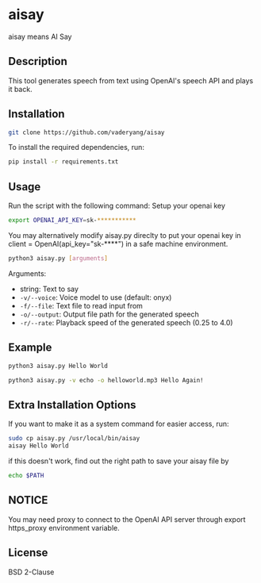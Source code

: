 # aisay
aisay means AI Say

## Description
This tool generates speech from text using OpenAI's speech API and plays it back.

## Installation

```bash
git clone https://github.com/vaderyang/aisay
```

To install the required dependencies, run:
```bash
pip install -r requirements.txt
```

## Usage
Run the script with the following command:
Setup your openai key
```bash
export OPENAI_API_KEY=sk-***********  
```
You may alternatively modify aisay.py direclty to put your openai key in client = OpenAI(api_key="sk-****") in a safe machine environment.

```bash
python3 aisay.py [arguments]
```

Arguments:
- string: Text to say
- `-v/--voice`: Voice model to use (default: onyx)
- `-f/--file`: Text file to read input from
- `-o/--output`: Output file path for the generated speech
- `-r/--rate`: Playback speed of the generated speech (0.25 to 4.0)

## Example
```bash
python3 aisay.py Hello World
```

```bash
python3 aisay.py -v echo -o helloworld.mp3 Hello Again!
```
## Extra Installation Options
If you want to make it as a system command for easier access, run:
```bash
sudo cp aisay.py /usr/local/bin/aisay
aisay Hello World
```
if this doesn't work, find out the right path to save your aisay file by 
```bash
echo $PATH
```

## NOTICE
You may need proxy to connect to the OpenAI API server through export https_proxy environment variable.

## License
BSD 2-Clause 
